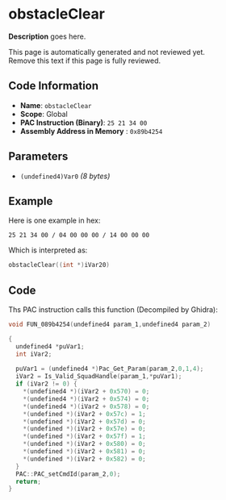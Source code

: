 # obstacleClear

**Description** goes here.

This page is automatically generated and not reviewed yet.<br>Remove this text if this page is fully reviewed.

## Code Information

- **Name**: `obstacleClear`
- **Scope**: Global
- **PAC Instruction (Binary)**: `25 21 34 00`
- **Assembly Address in Memory** : `0x89b4254`

## Parameters

- `(undefined4)Var0` *(8 bytes)*

## Example

Here is one example in hex:

```25 21 34 00 / 04 00 00 00 / 14 00 00 00```

Which is interpreted as:

```c
obstacleClear((int *)iVar20)
```

## Code

Ths PAC instruction calls this function (Decompiled by Ghidra):

```c
void FUN_089b4254(undefined4 param_1,undefined4 param_2)

{
  undefined4 *puVar1;
  int iVar2;
  
  puVar1 = (undefined4 *)Pac_Get_Param(param_2,0,1,4);
  iVar2 = Is_Valid_SquadHandle(param_1,*puVar1);
  if (iVar2 != 0) {
    *(undefined4 *)(iVar2 + 0x570) = 0;
    *(undefined4 *)(iVar2 + 0x574) = 0;
    *(undefined4 *)(iVar2 + 0x578) = 0;
    *(undefined *)(iVar2 + 0x57c) = 1;
    *(undefined *)(iVar2 + 0x57d) = 0;
    *(undefined *)(iVar2 + 0x57e) = 0;
    *(undefined *)(iVar2 + 0x57f) = 1;
    *(undefined *)(iVar2 + 0x580) = 0;
    *(undefined *)(iVar2 + 0x581) = 0;
    *(undefined *)(iVar2 + 0x582) = 0;
  }
  PAC::PAC_setCmdId(param_2,0);
  return;
}
```

